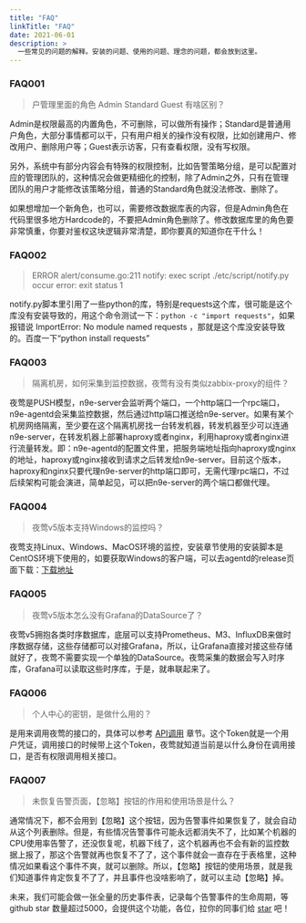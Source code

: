 ```yaml
---
title: "FAQ"
linkTitle: "FAQ"
date: 2021-06-01
description: >
  一些常见的问题的解释。安装的问题、使用的问题、理念的问题，都会放到这里。
---
```


### FAQ001

> 户管理里面的角色 Admin Standard Guest 有啥区别？

Admin是权限最高的内置角色，不可删除，可以做所有操作；Standard是普通用户角色，大部分事情都可以干，只有用户相关的操作没有权限，比如创建用户、修改用户、删除用户等；Guest表示访客，只有查看权限，没有写权限。

另外，系统中有部分内容会有特殊的权限控制，比如告警策略分组，是可以配置对应的管理团队的，这种情况会做更精细化的控制，除了Admin之外，只有在管理团队的用户才能修改该策略分组，普通的Standard角色就没法修改、删除了。

如果想增加一个新角色，也可以，需要修改数据库表的内容，但是Admin角色在代码里很多地方Hardcode的，不要把Admin角色删除了。修改数据库里的角色要非常慎重，你要对鉴权这块逻辑非常清楚，即你要真的知道你在干什么！

### FAQ002

> ERROR alert/consume.go:211 notify: exec script ./etc/script/notify.py occur error: exit status 1

notify.py脚本里引用了一些python的库，特别是requests这个库，很可能是这个库没有安装导致的，用这个命令测试一下：`python -c "import requests"`，如果报错说 ImportError: No module named requests ，那就是这个库没安装导致的。百度一下“python install requests”

### FAQ003

> 隔离机房，如何采集到监控数据，夜莺有没有类似zabbix-proxy的组件？

夜莺是PUSH模型，n9e-server会监听两个端口，一个http端口一个rpc端口，n9e-agentd会采集监控数据，然后通过http端口推送给n9e-server。如果有某个机房网络隔离，至少要在这个隔离机房找一台转发机器，转发机器至少可以连通n9e-server，在转发机器上部署haproxy或者nginx，利用haproxy或者nginx进行流量转发。即：n9e-agentd的配置文件里，把服务端地址指向haproxy或nginx的地址，haproxy或nginx接收到请求之后转发给n9e-server。目前这个版本，haproxy和nginx只要代理n9e-server的http端口即可，无需代理rpc端口，不过后续架构可能会演进，简单起见，可以把n9e-server的两个端口都做代理。

### FAQ004

> 夜莺v5版本支持Windows的监控吗？

夜莺支持Linux、Windows、MacOS环境的监控，安装章节使用的安装脚本是CentOS环境下使用的，如要获取Windows的客户端，可以去agentd的release页面下载：[下载地址](https://github.com/n9e/n9e-agentd/releases)

### FAQ005

> 夜莺v5版本怎么没有Grafana的DataSource了？

夜莺v5拥抱各类时序数据库，底层可以支持Prometheus、M3、InfluxDB来做时序数据存储，这些存储都可以对接Grafana，所以，让Grafana直接对接这些存储就好了，夜莺不需要实现一个单独的DataSource。夜莺采集的数据会写入时序库，Grafana可以读取这些时序库，于是，就串联起来了。

### FAQ006

> 个人中心的密钥，是做什么用的？

是用来调用夜莺的接口的，具体可以参考 [API调用](/docs/appendix/api/) 章节。这个Token就是一个用户凭证，调用接口的时候带上这个Token，夜莺就知道当前是以什么身份在调用接口，是否有权限调用相关接口。

### FAQ007

> 未恢复告警页面，【忽略】按钮的作用和使用场景是什么？

通常情况下，都不会用到【忽略】这个按钮，因为告警事件如果恢复了，就会自动从这个列表删除。但是，有些情况告警事件可能永远都消失不了，比如某个机器的CPU使用率告警了，还没恢复呢，机器下线了，这个机器再也不会有新的监控数据上报了，那这个告警就再也恢复不了了，这个事件就会一直存在于表格里，这种情况如果看这个事件不爽，就可以删除。所以，【忽略】按钮的使用场景，就是我们知道事件肯定恢复不了了，并且事件也没啥影响了，就可以主动【忽略】掉。

未来，我们可能会做一张全量的历史事件表，记录每个告警事件的生命周期，等 github star 数量超过5000，会提供这个功能，各位，拉你的同事们给 [star](https://github.com/didi/nightingale) 吧！
